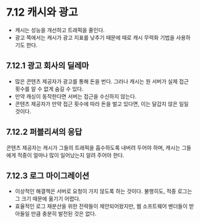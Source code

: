 # 7.12 캐시와 광고

+ 캐시는 성능을 개선하고 트래픽을 줄인다.
+ 광고 쪽에서는 캐시가 광고 지표를 낮추기 때문에 때로 캐시 무력화 기법을 사용하기도 한다.

## 7.12.1 광고 회사의 딜레마
+ 많은 콘텐츠 제공자가 광고를 통해 돈을 번다. 그러나 캐시는 원 서버가 실제 접근 횟수를 알 수 없게 숨길 수 있다. 
+ 만약 캐싱이 동작한다면 서버는 접근을 수신하지 않는다. 
+ 콘텐츠 제공자가 만약 접근 횟수에 따라 돈을 벌고 있다면, 이는 달갑지 않은 일일 것이다.

## 7.12.2 퍼블리셔의 응답
콘텐츠 제공자는 캐시가 그들의 트래픽을 흡수하도록 내버려 두어야 하며, 캐시는 그들에게 적중이 얼마나 많이 일어났는지 알려 주어야 한다.

## 7.12.3 로그 마이그레이션
+ 이상적인 해결책은 서버로 요청이 가지 않도록 하는 것이다. 불행히도, 적중 로그는 그 크기 때문에 옮기기 어렵다.
+ 효율적인 로그 재분산을 위한 전략들이 제안되어왔지만, 웹 소프트웨어 벤더들이 받아들일 만큼 충분히 발전된 것은 없다.